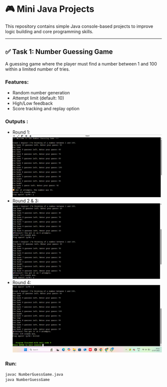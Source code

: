# 🎮 Mini Java Projects

This repository contains simple Java console-based projects to improve logic building and core programming skills.

---
## ✅ Task 1: Number Guessing Game

A guessing game where the player must find a number between 1 and 100 within a limited number of tries.

### Features:
- Random number generation
- Attempt limit (default: 10)
- High/Low feedback
- Score tracking and replay option
### Outputs :
- Round 1:
![Round 1](1.png)
- Round 2 & 3:
![Round 2 & 3](2.png)
- Round 4:
![Round 4](3.png)
### Run:
```bash
javac NumberGuessGame.java
java NumberGuessGame


